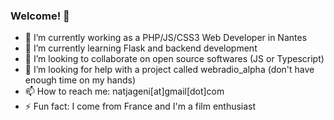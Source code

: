 ### Welcome! 👋

- 🔭 I’m currently working as a PHP/JS/CSS3 Web Developer in Nantes
- 🌱 I’m currently learning Flask and backend development
- 👯 I’m looking to collaborate on open source softwares (JS or Typescript)
- 🤔 I’m looking for help with a project called webradio_alpha (don't have enough time on my hands)
- 📫 How to reach me: natjageni[at]gmail[dot]com
- ⚡ Fun fact: I come from France and I'm a film enthusiast

